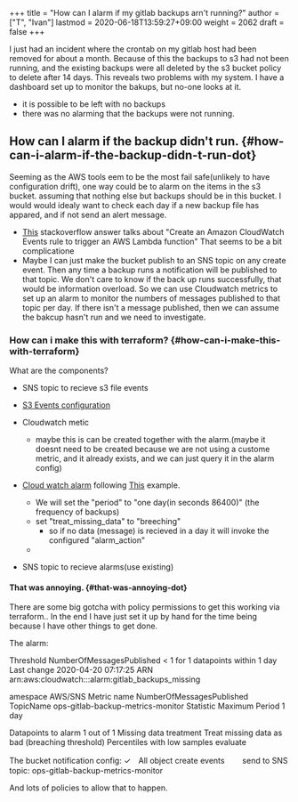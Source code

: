 +++
title = "How can I alarm if my gitlab backups arn't running?"
author = ["T", "Ivan"]
lastmod = 2020-06-18T13:59:27+09:00
weight = 2062
draft = false
+++

I just had an incident where the crontab on my gitlab host had been
removed for about a month. Because of this the backups to s3 had
not been running, and the existing backups were all deleted by the
s3 bucket policy to delete after 14 days. This reveals two problems
with my system. I have a dashboard set up to monitor the bakups,
but no-one looks at it.

-   it is possible to be left with no backups
-   there was no alarming that the backups were not running.


## How can I alarm if the backup didn't run. {#how-can-i-alarm-if-the-backup-didn-t-run-dot}

Seeming as the AWS tools eem to be the most fail safe(unlikely to
have configuration drift), one way
could be to alarm on the items in the s3
bucket. assuming that nothing else but backups should be in this
bucket. I would would idealy want to check each day if a new
backup file has appared, and if not send an alert message.

-   [This](https://stackoverflow.com/questions/59063713/how-to-setup-cloud-watch-alarm-for-s3-bucket-if-no-data-is-received-in-bucket-fo) stackoverflow answer talks about "Create an Amazon
    CloudWatch Events rule to trigger an AWS Lambda function" That
    seems to be a bit complicatione
-   Maybe I can just make the bucket publish to an SNS topic on any
    create event. Then any time a backup runs a notification will
    be published to that topic. We don't care to know if the back up runs
    successfully, that would be information overload. So we can use
    Cloudwatch metrics to set up an alarm to monitor the numbers of
    messages published to that topic per day. If there isn't a
    message published, then we can assume the bakcup hasn't run and
    we need to investigate.


### How can i make this with terraform? {#how-can-i-make-this-with-terraform}

What are the components?

-   SNS topic to recieve s3 file events
-   [S3 Events configuration](https://www.terraform.io/docs/providers/aws/r/s3_bucket_notification.html)

-   Cloudwatch metic
    -   maybe this is can be created together with the alarm.(maybe
        it doesnt need to be created because we are not using a
        custome metric, and it already exists, and we can just query
        it in the alarm config)
-   [Cloud watch alarm](https://www.terraform.io/docs/providers/aws/r/cloudwatch_metric_alarm.html)
    following
    [This](https://webcache.googleusercontent.com/search?q=cache:pweBgqTEfqQJ:https://underthehood.meltwater.com/blog/2019/01/31/monitoring-your-system-heartbeat-using-cloudwatch/+&cd=1&hl=ja&ct=clnk&gl=jp&client=firefox-b-d) example.
    -   We will set the "period" to "one day(in seconds 86400)" (the frequency of backups)
    -   set "treat\_missing\_data" to "breeching"
        -   so if no data (message) is recieved in a day it will invoke the configured "alarm\_action"
    -
-   SNS topic to recieve alarms(use existing)


#### That was annoying. {#that-was-annoying-dot}

There are some big gotcha with policy permissions to get this
working via terraform.. In the end I have just set it up by hand
for the time being because I have other things to get done.

The alarm:

Threshold
NumberOfMessagesPublished < 1 for 1 datapoints within 1 day
Last change
2020-04-20 07:17:25
ARN
arn:aws:cloudwatch:::alarm:gitlab\_backups\_missing

amespace
AWS/SNS
Metric name
NumberOfMessagesPublished
TopicName
ops-gitlab-backup-metrics-monitor
Statistic
Maximum
Period
1 day

Datapoints to alarm
1 out of 1
Missing data treatment
Treat missing data as bad (breaching threshold)
Percentiles with low samples
evaluate

The bucket notification config:
✓　All object create events
　　send to SNS topic:
ops-gitlab-backup-metrics-monitor

And lots of policies to allow that to happen.
